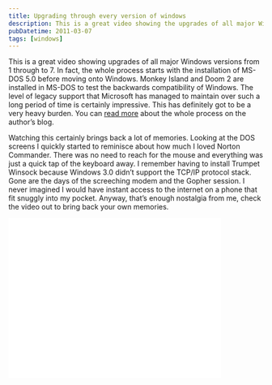 ```yaml
---
title: Upgrading through every version of windows
description: This is a great video showing the upgrades of all major Windows versions from MS-DOS 5.0 to Windows 7. It brings back memories of the past, such as installing Trumpet Winsock for Windows 3.0 and the screeching modem sound of Gopher sessions. The video can be found on YouTube.
pubDatetime: 2011-03-07
tags: [windows]
---
```


This is a great video showing upgrades of all major Windows versions from 1 through to 7. In fact, the whole process starts with the installation of MS-DOS 5.0 before moving onto Windows. Monkey Island and Doom 2 are installed in MS-DOS to test the backwards compatibility of Windows. The level of legacy support that Microsoft has managed to maintain over such a long period of time is certainly impressive. This has definitely got to be a very heavy burden. You can [read more](http://rasteri.blogspot.com/2011/03/chain-of-fools-upgrading-through-every.html) about the whole process on the author’s blog.

Watching this certainly brings back a lot of memories. Looking at the DOS screens I quickly started to reminisce about how much I loved Norton Commander. There was no need to reach for the mouse and everything was just a quick tap of the keyboard away. I remember having to install Trumpet Winsock because Windows 3.0 didn’t support the TCP/IP protocol stack. Gone are the days of the screeching modem and the Gopher session. I never imagined I would have instant access to the internet on a phone that fit snuggly into my pocket. Anyway, that’s enough nostalgia from me, check the video out to bring back your own memories.

<iframe width="420" height="315" src="//www.youtube.com/embed/vPnehDhGa14" frameborder="0" allowfullscreen></iframe>
